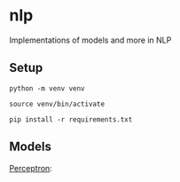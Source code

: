 # nlp
Implementations of models and more in NLP

## Setup
```shell
python -m venv venv
```
```shell
source venv/bin/activate
```
```shell
pip install -r requirements.txt
```

## Models

[Perceptron](perceptron.py): 